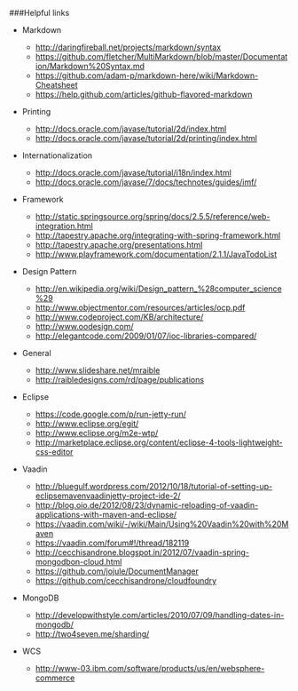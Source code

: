 ###Helpful links
* Markdown
  * http://daringfireball.net/projects/markdown/syntax
  * https://github.com/fletcher/MultiMarkdown/blob/master/Documentation/Markdown%20Syntax.md
  * https://github.com/adam-p/markdown-here/wiki/Markdown-Cheatsheet
  * https://help.github.com/articles/github-flavored-markdown

* Printing
  * http://docs.oracle.com/javase/tutorial/2d/index.html
  * http://docs.oracle.com/javase/tutorial/2d/printing/index.html

* Internationalization
  * http://docs.oracle.com/javase/tutorial/i18n/index.html
  * http://docs.oracle.com/javase/7/docs/technotes/guides/imf/

* Framework
  * http://static.springsource.org/spring/docs/2.5.5/reference/web-integration.html
  * http://tapestry.apache.org/integrating-with-spring-framework.html
  * http://tapestry.apache.org/presentations.html
  * http://www.playframework.com/documentation/2.1.1/JavaTodoList

* Design Pattern
  * http://en.wikipedia.org/wiki/Design_pattern_%28computer_science%29
  * http://www.objectmentor.com/resources/articles/ocp.pdf
  * http://www.codeproject.com/KB/architecture/
  * http://www.oodesign.com/
  * http://elegantcode.com/2009/01/07/ioc-libraries-compared/

* General
  * http://www.slideshare.net/mraible
  * http://raibledesigns.com/rd/page/publications

* Eclipse
  * https://code.google.com/p/run-jetty-run/
  * http://www.eclipse.org/egit/
  * http://www.eclipse.org/m2e-wtp/
  * http://marketplace.eclipse.org/content/eclipse-4-tools-lightweight-css-editor

* Vaadin
  * http://bluegulf.wordpress.com/2012/10/18/tutorial-of-setting-up-eclipsemavenvaadinjetty-project-ide-2/
  * http://blog.oio.de/2012/08/23/dynamic-reloading-of-vaadin-applications-with-maven-and-eclipse/
  * https://vaadin.com/wiki/-/wiki/Main/Using%20Vaadin%20with%20Maven
  * https://vaadin.com/forum#!/thread/182119
  * http://cecchisandrone.blogspot.in/2012/07/vaadin-spring-mongodbon-cloud.html
  * https://github.com/jojule/DocumentManager
  * https://github.com/cecchisandrone/cloudfoundry

* MongoDB
  * http://developwithstyle.com/articles/2010/07/09/handling-dates-in-mongodb/
  * http://two4seven.me/sharding/

* WCS
  * http://www-03.ibm.com/software/products/us/en/websphere-commerce

